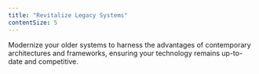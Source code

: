 ```yaml
---
title: "Revitalize Legacy Systems"
contentSize: 5
---
```


Modernize your older systems to harness the advantages of contemporary architectures 
and frameworks, ensuring your technology remains up-to-date and competitive.
